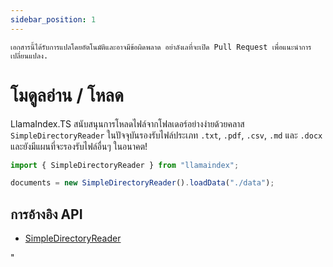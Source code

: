 ```yaml
---
sidebar_position: 1
---
```


`เอกสารนี้ได้รับการแปลโดยอัตโนมัติและอาจมีข้อผิดพลาด อย่าลังเลที่จะเปิด Pull Request เพื่อแนะนำการเปลี่ยนแปลง.`

# โมดูลอ่าน / โหลด

LlamaIndex.TS สนับสนุนการโหลดไฟล์จากโฟลเดอร์อย่างง่ายด้วยคลาส `SimpleDirectoryReader` ในปัจจุบันรองรับไฟล์ประเภท `.txt`, `.pdf`, `.csv`, `.md` และ `.docx` และยังมีแผนที่จะรองรับไฟล์อื่นๆ ในอนาคต!

```typescript
import { SimpleDirectoryReader } from "llamaindex";

documents = new SimpleDirectoryReader().loadData("./data");
```

## การอ้างอิง API

- [SimpleDirectoryReader](../../api/classes/SimpleDirectoryReader.md)

"

